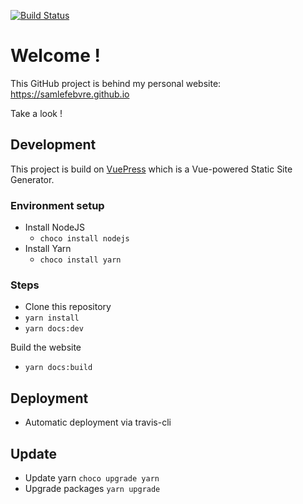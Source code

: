 [![Build Status](https://travis-ci.com/SamLefebvre/SamLefebvre.github.io.svg?branch=production)](https://travis-ci.com/SamLefebvre/SamLefebvre.github.io)
# Welcome !

This GitHub project is behind my personal website: https://samlefebvre.github.io


Take a look !


## Development

This project is build on [VuePress](https://v1.vuepress.vuejs.org/) which is a Vue-powered Static Site Generator.

### Environment setup
- Install NodeJS
    - `choco install nodejs`
- Install Yarn
    - `choco install yarn`

### Steps

- Clone this repository
- `yarn install`
- `yarn docs:dev`

Build the website
- `yarn docs:build`

## Deployment
- Automatic deployment via travis-cli

## Update
- Update yarn `choco upgrade yarn`
- Upgrade packages `yarn upgrade`
